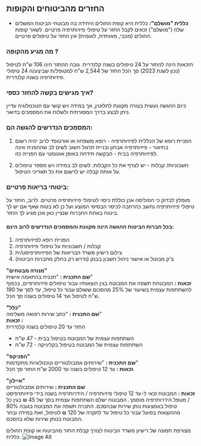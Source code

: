 ## החזרים מהביטוחים והקופות
- **כללית "מושלם":**
כללית היא קופת החולים היחידה בה מבוטחי הביטוח המשלים שלה  ("מושלם") זכאים לקבל החזר על טיפולי פיזיותרפיה פרטיים. 
לשאר קופות החולים (מכבי, מאוחדת, לאומית) אין החזר על טיפולים פרטיים.

### מה מגיע מהקופה ?
הזכאות הינה להחזר על 24 טיפולים בשנה קלנדרית. 
גובה ההחזר הינו 106 ש"ח לטיפול (נכון לשנת 2023) 
סך הכל החזר של 2,544 ש"ח למטופל/ת שביצע/ה 24 טיפולי פיזיותרפיה בשנה קלנדרית.

### איך מגישים בקשה להחזר כספי?
כיום ההגשה נעשית בצורה מקוונת לחלוטין, אך במידה ויש קושי עם הטכנולוגיה עדיין ניתן לבצע בדרך המסורתית ולשלוח את המסמכים בדואר. 

### המסמכים הנדרשים להגשה הם: 
1.	הפניית רופא של הכללית לפיזיותרפיה - רופא משפחה או אורטופד
לרוב יהיה רשום בתיאור - פיזיותרפיה אבחון ובניית תרגול חשוב לשים לב שההפניה אינה לפיזיותרפיה בבית - הבקשה תידחה באופן אוטומטי עם הפנייה כזו.

2.	חשבוניות/ קבלות - יש לצרף את כל הקבלות.
לשים לב במידה ויש מספר טיפולים על אותה קבלה יש לרשום את כל תאריכי הטיפול.

### ביטוחי בריאות פרטיים:
מומלץ לבדוק כי הפוליסה אכן כוללת כיסוי לטיפולי פיזיותרפיה פרטיים.
לרוב, החזר על טיפולי פיזיותרפיה נחשב כהרחבה לכיסוי הבסיסי המוצע ועל כן לא בטוח שאף אם יש לך ביטוח באחת החברות שנציין כאן אכן מגיע לך החזר.

#### בכל חברות הביטוח ההגשה הינה מקוונת והמסמכים הנדרשים לרוב הינם: 
1.	הפניית רופא לפיזיותרפיה
2.	קבלות / חשבוניות על טיפולי פיזיותרפיה 
3.	צילום רישיון משרד הבריאות של הפיזיותרפיסט/ית
4.	צ'ק מבוטל או אישור ניהול חשבון בבנק  (נדרש רק בחלק מחברות הביטוח)


**"מנורה מבטחים"** \
**שם התכנית :** "תכנית בהתאמה אישית" \
**זכאות :** 
המבטחת תשפה את המבוטח בגין הוצאותיו עבור טיפולים פיזיותרפיים, בכפוף להשתתפות עצמית בשיעור של 25% מהסכום ששולם עבור כל טיפול, עד לסך של 190 ש"ח לטיפול ועד 14 טיפולים בשנה סך הכל.


**"כלל"**  \
**שם התכנית :** "כתב שירות רפואה משלימה" \
**זכאות :** \
החזר עד 20 טיפולים בשנה קלנדרית 
- השתתפות עצמית של המבוטח בטיפול בבית - 47 ש"ח
- השתתפות עצמית של המבוטח בטיפול בקליניקה - 72 ש"ח


**"הפניקס"** \
**שם התכנית :** "שירותים אמבולטוריים וטכנולוגיות מתקדמות" \
**זכאות :** עד 12 טיפולים בשנה עד 2000 ש"ח החזר סך הכל. 


**"איילון"** \
**שם התכנית :** שירותים אמבולטוריים\
**זכאות :** 
המבוטח זכאי ל-עד 12 טיפולי פיזיותרפיה / הידרותרפיה בשנה בידי פיזיותרפיסט / מטפל הידרותרפיה מוסמך.
המבוטח ישלם השתתפות עצמית בסך של 45 ₪ בגין כל טיפול באמצעות נותן שירות שבהסכם.
החברה תשפה את המבוטח בגובה 80% מההוצאות בפועל עבור כל טיפול עד לתקרה של 120 ₪ לטיפול, זאת במידה ובחר המבוטח בנותן שירות שלא בהסכם. 


מצורפת תמונה של רישיון משרד הביטוח לצורך קבלת החזר מהביטוח או קופת החולים כללית.
![Image Alt](./img/returns.jpg)
